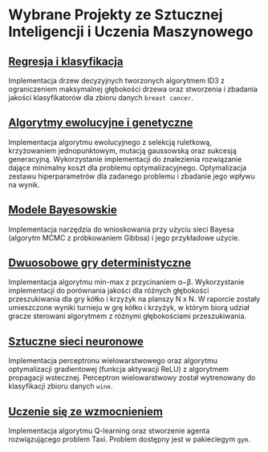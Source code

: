 # Wybrane Projekty ze Sztucznej Inteligencji i Uczenia Maszynowego 

## [Regresja i klasyfikacja](decision_tree.ipynb)
Implementacja drzew decyzyjnych tworzonych algorytmem ID3 z ograniczeniem maksymalnej głębokości drzewa oraz stworzenia i zbadania jakości klasyfikatorów dla zbioru danych `breast cancer`.

## [Algorytmy ewolucyjne i genetyczne](evolutionary_algorithms.ipynb)
Implementacja algorytmu ewolucyjnego z selekcją ruletkową, krzyżowaniem jednopunktowym, mutacją gaussowską oraz sukcesją generacyjną.
Wykorzystanie implementacji do znalezienia rozwiązanie dające minimalny koszt dla problemu optymalizacyjnego.
Optymalizacja zestawu hiperparametrów dla zadanego problemu i zbadanie jego wpływu na wynik.

## [Modele Bayesowskie](mcmc.ipynb)
Implementacja narzędzia do wnioskowania przy użyciu sieci Bayesa (algorytm MCMC z próbkowaniem Gibbsa) i jego przykładowe użycie.

## [Dwuosobowe gry deterministyczne](min_max_alpha_beta.ipynb)
Implementacja algorytmu min-max z przycinaniem α−β. 
Wykorzystanie implementacji do porównania jakości dla różnych głębokości przeszukiwania dla gry kółko i krzyżyk na planszy N x N. 
W raporcie zostały umieszczone wyniki turnieju w grę kółko i krzyżyk, w którym biorą udział gracze sterowani algorytmem z różnymi głębokościami przeszukiwania.

## [Sztuczne sieci neuronowe](neural_network.ipynb)
Implementacja perceptronu wielowarstwowego oraz algorytmu optymalizacji gradientowej (funkcja aktywacji ReLU) z algorytmem propagacji wstecznej. 
Perceptron wielowarstwowy został wytrenowany do klasyfikacji zbioru danych `wine`.

## [Uczenie się ze wzmocnieniem](reinforcement_learning.ipynb)
Implementacja algorytmu Q-learning oraz stworzenie agenta rozwiązującego problem Taxi.
Problem dostępny jest w pakieciegym `gym`.
